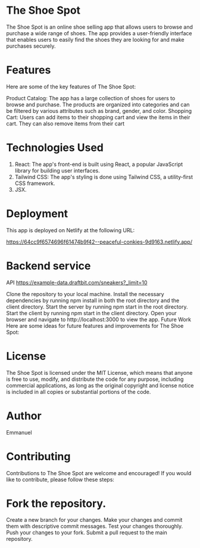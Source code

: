 # The Shoe Spot
The Shoe Spot is an online shoe selling app that allows users to browse and purchase a wide range of shoes. The app provides a user-friendly interface that enables users to easily find the shoes they are looking for and make purchases securely.

# Features
Here are some of the key features of The Shoe Spot:

Product Catalog: The app has a large collection of shoes for users to browse and purchase. The products are organized into categories and can be filtered by various attributes such as brand, gender, and color.
Shopping Cart: Users can add items to their shopping cart and view the items in their cart. They can also remove items from their cart

# Technologies Used
1. React: The app's front-end is built using React, a popular JavaScript library for building user interfaces.
2. Tailwind CSS: The app's styling is done using Tailwind CSS, a utility-first CSS framework.
3. JSX.

# Deployment
This app is deployed on Netlify at the following URL: 

https://64cc9f6574696f61474b9f42--peaceful-conkies-9d9163.netlify.app/


# Backend service 
 API https://example-data.draftbit.com/sneakers?_limit=10


Clone the repository to your local machine.
Install the necessary dependencies by running npm install in both the root directory and the client directory.
Start the server by running npm start in the root directory.
Start the client by running npm start in the client directory.
Open your browser and navigate to http://localhost:3000 to view the app.
Future Work
Here are some ideas for future features and improvements for The Shoe Spot:

# License
The Shoe Spot is licensed under the MIT License, which means that anyone is free to use, modify, and distribute the code for any purpose, including commercial applications, as long as the original copyright and license notice is included in all copies or substantial portions of the code.

# Author
Emmanuel 

# Contributing
Contributions to The Shoe Spot are welcome and encouraged! If you would like to contribute, please follow these steps:

# Fork the repository.
Create a new branch for your changes.
Make your changes and commit them with descriptive commit messages.
Test your changes thoroughly.
Push your changes to your fork.
Submit a pull request to the main repository.
